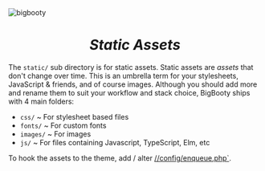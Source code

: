 <img src="http://pjhampton.com/bigbooty/banner.png" alt="bigbooty">

<center><h1><i>Static Assets</i></h1></center>

The `static/` sub directory is for static assets. Static assets are <i>assets</i> that don't change over time. This is an umbrella term for your stylesheets, JavaScript & friends, and of course images. Although you should add more and rename them to suit your workflow and stack choice, BigBooty ships with 4 main folders:

  - `css/` ~ For stylesheet based files
  - `fonts/` ~ For custom fonts
  - `images/` ~ For images
  - `js/` ~ For files containing Javascript, TypeScript, Elm, etc

To hook the assets to the theme, add / alter <a href="https://github.com/pjhampton/BigBooty/blob/master/config/enqueue.php">//config/enqueue.php`</a>.
